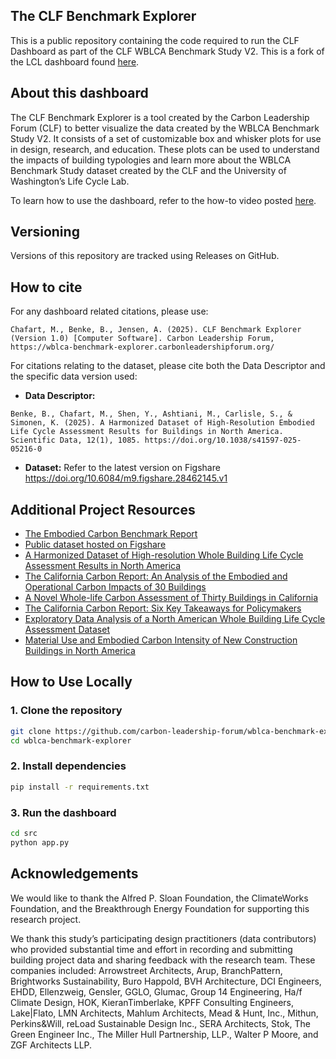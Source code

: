 ## The CLF Benchmark Explorer
This is a public repository containing the code required to run the CLF Dashboard as part of the CLF WBLCA Benchmark Study V2. This is a fork of the LCL dashboard found [here](https://wblca-benchmark-v2.lifecyclelab.org).

## About this dashboard
The CLF Benchmark Explorer is a tool created by the Carbon Leadership Forum (CLF) to better visualize the data created by the WBLCA Benchmark Study V2. It consists of a set of customizable box and whisker plots for use in design, research, and education. These plots can be used to understand the impacts of building typologies and learn more about the WBLCA Benchmark Study dataset created by the CLF and the University of Washington’s Life Cycle Lab.

To learn how to use the dashboard, refer to the how-to video posted [here]().

## Versioning
Versions of this repository are tracked using Releases on GitHub.

## How to cite
For any dashboard related citations, please use: 
```
Chafart, M., Benke, B., Jensen, A. (2025). CLF Benchmark Explorer (Version 1.0) [Computer Software]. Carbon Leadership Forum, https://wblca-benchmark-explorer.carbonleadershipforum.org/
```

For citations relating to the dataset, please cite both the Data Descriptor and the specific data version used:
- **Data Descriptor:**
```
Benke, B., Chafart, M., Shen, Y., Ashtiani, M., Carlisle, S., & Simonen, K. (2025). A Harmonized Dataset of High-Resolution Embodied Life Cycle Assessment Results for Buildings in North America. Scientific Data, 12(1), 1085. https://doi.org/10.1038/s41597-025-05216-0
```
- **Dataset:** Refer to the latest version on Figshare https://doi.org/10.6084/m9.figshare.28462145.v1

## Additional Project Resources
- [The Embodied Carbon Benchmark Report](https://carbonleadershipforum.org/de/the-embodied-carbon-benchmark-report/)
- [Public dataset hosted on Figshare](https://doi.org/10.6084/m9.figshare.28462145.v1)
- [A Harmonized Dataset of High-resolution Whole Building Life Cycle Assessment Results in North America](https://www.nature.com/articles/s41597-025-05216-0)
- [The California Carbon Report: An Analysis of the Embodied and Operational Carbon Impacts of 30 Buildings](https://carbonleadershipforum.org/california-carbon/)
- [A Novel Whole-life Carbon Assessment of Thirty Buildings in California](https://www.sciencedirect.com/science/article/pii/S2352710225013117?via%3Dihub)
- [The California Carbon Report: Six Key Takeaways for Policymakers](http://hdl.handle.net/1773/51415)
- [Exploratory Data Analysis of a North American Whole Building Life Cycle Assessment Dataset](https://doi.org/10.2139/ssrn.5197463)
- [Material Use and Embodied Carbon Intensity of New Construction Buildings in North America](https://doi.org/10.21203/rs.3.rs-6315460/v1)

## How to Use Locally

### 1. Clone the repository

```bash
git clone https://github.com/carbon-leadership-forum/wblca-benchmark-explorer.git
cd wblca-benchmark-explorer
```

### 2. Install dependencies

```bash
pip install -r requirements.txt
```

### 3. Run the dashboard

```bash
cd src
python app.py
```

## Acknowledgements
We would like to thank the Alfred P. Sloan Foundation, the ClimateWorks Foundation, and the Breakthrough Energy Foundation for supporting this research project. 

We thank this study’s participating design practitioners (data contributors) who provided substantial time and effort in recording and submitting building project data and sharing feedback with the research team. These companies included: Arrowstreet Architects, Arup, BranchPattern, Brightworks Sustainability, Buro Happold, BVH Architecture, DCI Engineers, EHDD, Ellenzweig, Gensler, GGLO, Glumac, Group 14 Engineering, Ha/f Climate Design, HOK, KieranTimberlake, KPFF Consulting Engineers, Lake|Flato, LMN Architects, Mahlum Architects, Mead & Hunt, Inc., Mithun, Perkins&Will, reLoad Sustainable Design Inc., SERA Architects, Stok, The Green Engineer Inc., The Miller Hull Partnership, LLP., Walter P Moore, and ZGF Architects LLP.
